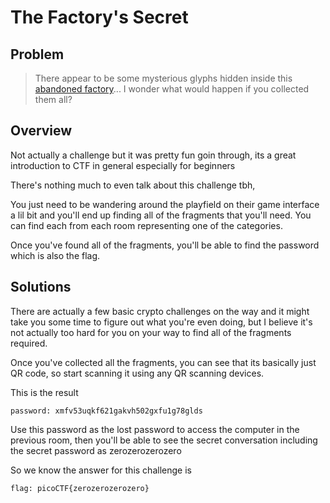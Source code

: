 # The Factory's Secret

## Problem
> There appear to be some mysterious glyphs hidden inside this [abandoned factory](https://2019game.picoctf.com/game)... I wonder what would happen if you collected them all?

## Overview

Not actually a challenge but it was pretty fun goin through, its a great introduction to CTF in general especially for beginners

There's nothing much to even talk about this challenge tbh, 

You just need to be wandering around the playfield on their game interface a lil bit and you'll end up finding all of the fragments that you'll need. You can find each from each room representing one of the categories.

Once you've found all of the fragments, you'll be able to find the password which is also the flag.

## Solutions

There are actually a few basic crypto challenges on the way and it might take you some time to figure out what you're even doing, but I believe it's not actually too hard for you on your way to find all of the fragments required.

Once you've collected all the fragments, you can see that its basically just QR code, so start scanning it using any QR scanning devices.

This is the result
```
password: xmfv53uqkf621gakvh502gxfu1g78glds
```

Use this password as the lost password to access the computer in the previous room, then you'll be able to see the secret conversation including the secret password as zerozerozerozero

So we know the answer for this challenge is

```
flag: picoCTF{zerozerozerozero}
```
